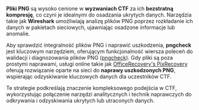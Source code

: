 **Pliki PNG** są wysoko cenione w **wyzwaniach CTF** za ich **bezstratną kompresję**, co czyni je idealnymi do osadzania ukrytych danych. Narzędzia takie jak **Wireshark** umożliwiają analizę plików PNG poprzez rozkładanie ich danych w pakietach sieciowych, ujawniając osadzone informacje lub anomalie.

Aby sprawdzić integralność plików PNG i naprawić uszkodzenia, **pngcheck** jest kluczowym narzędziem, oferującym funkcjonalność wiersza poleceń do walidacji i diagnozowania plików PNG ([pngcheck](http://libpng.org/pub/png/apps/pngcheck.html)). Gdy pliki są poza prostymi naprawami, usługi online takie jak [OfficeRecovery's PixRecovery](https://online.officerecovery.com/pixrecovery/) oferują rozwiązanie oparte na sieci do **naprawy uszkodzonych PNG**, wspierając odzyskiwanie kluczowych danych dla uczestników CTF.

Te strategie podkreślają znaczenie kompleksowego podejścia w CTF, wykorzystując połączenie narzędzi analitycznych i technik naprawczych do odkrywania i odzyskiwania ukrytych lub utraconych danych.

